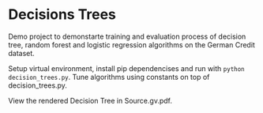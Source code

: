 # Decisions Trees

Demo project to demonstarte training and evaluation process of decision tree, random forest and logistic regression
algorithms on the German Credit dataset.

Setup virtual environment, install pip dependencises and run with `python decision_trees.py`.
Tune algorithms using constants on top of decision_trees.py.

View the rendered Decision Tree in Source.gv.pdf.